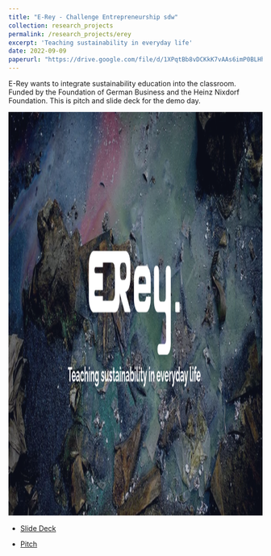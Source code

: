 ```yaml
---
title: "E-Rey - Challenge Entrepreneurship sdw"
collection: research_projects
permalink: /research_projects/erey
excerpt: 'Teaching sustainability in everyday life'
date: 2022-09-09
paperurl: "https://drive.google.com/file/d/1XPqtBb8vDCKkK7vAAs6imP0BLHhSk5ys/view?usp=sharing"
---
```


E-Rey wants to integrate sustainability education into the classroom. Funded by the Foundation of German Business and the Heinz Nixdorf Foundation. This is pitch and slide deck for the demo day.


<img src="/images/research_projects/erey.png" width="800" height="800" />


* [Slide Deck](https://drive.google.com/file/d/1XPqtBb8vDCKkK7vAAs6imP0BLHhSk5ys/view?usp=sharing)

* [Pitch](https://drive.google.com/file/d/1wKDz1-whLwY8sFd0UAg8wIug7x91t-Do/view?usp=sharing)